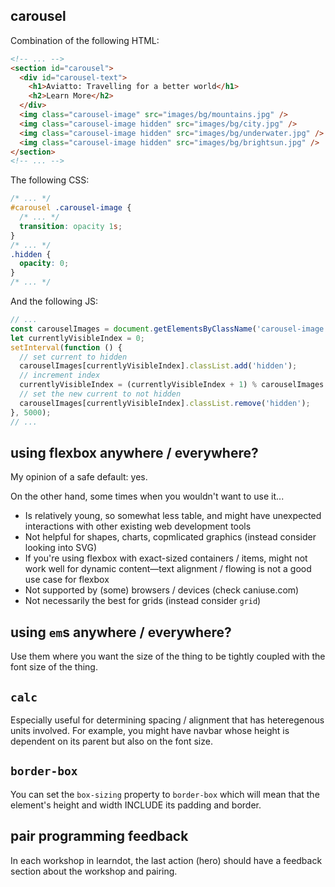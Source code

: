 ## carousel

Combination of the following HTML:

```html
<!-- ... -->
<section id="carousel">
  <div id="carousel-text">
    <h1>Aviatto: Travelling for a better world</h1>
    <h2>Learn More</h2>
  </div>
  <img class="carousel-image" src="images/bg/mountains.jpg" />
  <img class="carousel-image hidden" src="images/bg/city.jpg" />
  <img class="carousel-image hidden" src="images/bg/underwater.jpg" />
  <img class="carousel-image hidden" src="images/bg/brightsun.jpg" />
</section>
<!-- ... -->
```

The following CSS: 

```css
/* ... */
#carousel .carousel-image {
  /* ... */
  transition: opacity 1s;
}
/* ... */
.hidden {
  opacity: 0;
}
/* ... */
```

And the following JS:

```js
// ...
const carouselImages = document.getElementsByClassName('carousel-image');
let currentlyVisibleIndex = 0;
setInterval(function () {
  // set current to hidden
  carouselImages[currentlyVisibleIndex].classList.add('hidden');
  // increment index
  currentlyVisibleIndex = (currentlyVisibleIndex + 1) % carouselImages.length;
  // set the new current to not hidden
  carouselImages[currentlyVisibleIndex].classList.remove('hidden');
}, 5000);
// ...
```

## using flexbox anywhere / everywhere?

My opinion of a safe default: yes.

On the other hand, some times when you wouldn't want to use it...

- Is relatively young, so somewhat less table, and might have unexpected interactions with other existing web development tools
- Not helpful for shapes, charts, copmlicated graphics (instead consider looking into SVG)
- If you're using flexbox with exact-sized containers / items, might not work well for dynamic content—text alignment / flowing is not a good use case for flexbox
- Not supported by (some) browsers / devices (check caniuse.com)
- Not necessarily the best for grids (instead consider `grid`)

## using `em`s anywhere / everywhere?

Use them where you want the size of the thing to be tightly coupled with the font size of the thing.

## `calc`

Especially useful for determining spacing / alignment that has heteregenous units involved. For example, you might have navbar whose height is dependent on its parent but also on the font size.

## `border-box`

You can set the `box-sizing` property to `border-box` which will mean that the element's height and width INCLUDE its padding and border.

## pair programming feedback

In each workshop in learndot, the last action (hero) should have a feedback section about the workshop and pairing.
